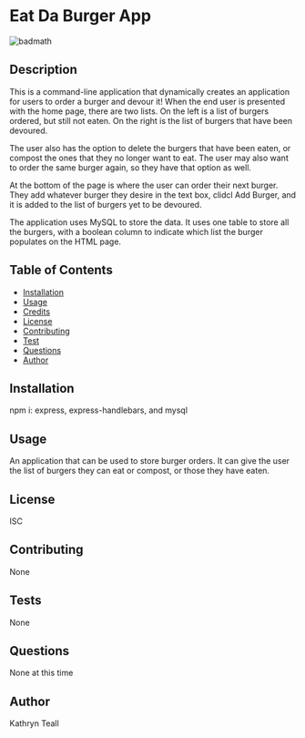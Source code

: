 # Eat Da Burger App

![badmath](https://img.shields.io/github/languages/top/nielsenjared/badmath)

## Description
  This is a command-line application that dynamically creates an application for users to order a burger and devour it! When the end user is presented with the home page, there are two lists. On the left is a list of burgers ordered, but still not eaten. On the right is the list of burgers that have been devoured.  

  The user also has the option to delete the burgers that have been eaten, or compost the ones that they no longer want to eat. The user may also want to order the same burger again, so they have that option as well.

  At the bottom of the page is where the user can order their next burger. They add whatever burger they desire in the text box, clidcl Add Burger, and it is added to the list of burgers yet to be devoured. 

  The application uses MySQL to store the data.  It uses one table to store all the burgers, with a boolean column to indicate which list the burger populates on the HTML page.
    
## Table of Contents
  * [Installation](#installation)
  * [Usage](#usage)
  * [Credits](#credits)
  * [License](#license)
  * [Contributing](#contributing)
  * [Test](#tests)
  * [Questions](#questions)
  * [Author](#author)

## Installation
  npm i: express, express-handlebars, and mysql

## Usage
  An application that can be used to store burger orders. It can give the user the list of burgers they can eat or compost, or those they have eaten.  

## License
  ISC

## Contributing
  None

## Tests
  None

## Questions
  None at this time  

## Author
  Kathryn Teall

